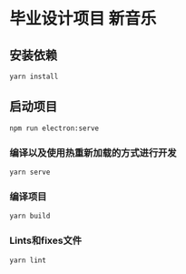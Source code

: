 #  毕业设计项目 新音乐

## 安装依赖
```
yarn install
```

## 启动项目
```
npm run electron:serve
```

### 编译以及使用热重新加载的方式进行开发
```
yarn serve
```

### 编译项目
```
yarn build
```

### Lints和fixes文件
```
yarn lint
```


